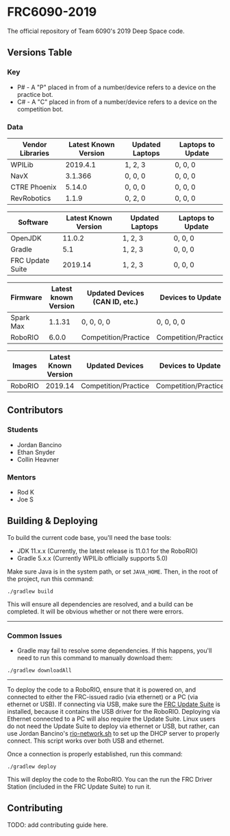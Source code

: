 # FRC6090-2019
The official repository of Team 6090's 2019 Deep Space code.

## Versions Table

### Key
- P# - A "P" placed in from of a number/device refers to a device on the practice bot.
- C# - A "C" placed in from of a number/device refers to a device on the competition bot.

### Data
| Vendor Libraries | Latest Known Version  | Updated Laptops | Laptops to Update |
|------------------|-----------------------|-----------------|-------------------|
| WPILib           | 2019.4.1              | 1, 2, 3         | 0, 0, 0           |
| NavX             | 3.1.366               | 0, 0, 0         | 0, 0, 0           |
| CTRE Phoenix     | 5.14.0                | 0, 0, 0         | 0, 0, 0           |
| RevRobotics      | 1.1.9                 | 0, 2, 0         | 0, 0, 0           |

| Software         | Latest Known Version | Updated Laptops | Laptops to Update |
|------------------|----------------------|-----------------|-------------------|
| OpenJDK          | 11.0.2               | 1, 2, 3         | 0, 0, 0           |
| Gradle           | 5.1                  | 1, 2, 3         | 0, 0, 0           |
| FRC Update Suite | 2019.14              | 1, 2, 3         | 0, 0, 0           |

| Firmware  | Latest known Version | Updated Devices (CAN ID, etc.) | Devices to Update    |
|-----------|----------------------|--------------------------------|----------------------|
| Spark Max | 1.1.31               | 0, 0, 0, 0                     | 0, 0, 0, 0           |
| RoboRIO   | 6.0.0                | Competition/Practice           | Competition/Practice |

| Images  | Latest Known Version | Updated Devices      | Devices to Update    |
|---------|----------------------|----------------------|----------------------|
| RoboRIO | 2019.14              | Competition/Practice | Competition/Practice |


## Contributors
### Students
- Jordan Bancino
- Ethan Snyder
- Collin Heavner

### Mentors
- Rod K
- Joe S

## Building & Deploying
To build the current code base, you'll need the base tools:

- JDK 11.x.x (Currently, the latest release is 11.0.1 for the RoboRIO)
- Gradle 5.x.x (Currently WPILib officially supports 5.0)

Make sure Java is in the system path, or set `JAVA_HOME`. Then, in the root of the project, run this command:

```
./gradlew build
 ```
 
This will ensure all dependencies are resolved, and a build can be completed.
It will be obvious whether or not there were errors. 

---

### Common Issues
- Gradle may fail to resolve some dependencies. If this happens, you'll need to run this command to manually download
them: 

```
./gradlew downloadAll
```
---

To deploy the code to a RoboRIO, ensure that it is powered on, and connected to either the FRC-issued radio (via ethernet)
or a PC (via ethernet or USB). If connecting via USB, make sure the [FRC Update Suite](https://wpilib.screenstepslive.com/s/currentCS/m/cpp/l/1027499-installing-the-frc-update-suite-all-languages) is installed, because it contains the USB driver for the RoboRIO. Deploying via Ethernet connected to a PC will also require the Update Suite. Linux users do not need the Update Suite to deploy via ethernet or USB, but rather, can use Jordan Bancino's [rio-network.sh]() to set up the DHCP server to properly connect. This script works over both USB and ethernet.

Once a connection is properly established, run this command:

```
./gradlew deploy
```

This will deploy the code to the RoboRIO. You can the run the FRC Driver Station (included in the FRC Update Suite) to run it.

## Contributing
TODO: add contributing guide here.
